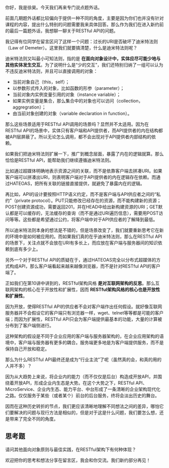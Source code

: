 你好，我是徐昊。今天我们再来专门说点题外话。

前面几期题外话都比较偏向于提供一种不同的角度，主要是因为你们也并没有针对课程的内容，提出什么特别的问题需要我来具体回答。那么作为我们在进入新约前的最后一篇题外话，我想聊一聊关于RESTful API的问题。

我记得有位同学在留言区问了这样一个问题：过长的URI是否破坏了迪米特法则（Law of Demeter）。这里我们就要搞清楚，什么是迪米特法则呢？

迪米特法则又叫最小可知法则，指的是 **在面向对象设计中，实体应尽可能少地与其他实体发生交互**。为了说明什么是“少的交互”，我们还特别归纳了一组可以认为不违反迪米特法则，并且可以直接调用的对象：

- 当前对象自己（this，self）；
- 以参数形式传入的对象，比如函数的形参（parameter）；
- 当前对象内实例变量引用的对象（instance variable）；
- 如果实例变量是集合，那么集合中的对象也可以访问（collection，aggregration）；
- 由当前对象创建的对象（variable declaration in function）。

那么这些场景适用于RESTful API调用的场景吗？显然并不太适用。因为在RESTful API的场景中，实体只有客户端和API提供者，而API提供者的内在结构都被API层屏蔽了。所以无论怎么调用，都不会出现对于API提供者内部结构的依赖。

如果我们把迪米特法则扩展一下，推广到概念层面，暴露了内在的逻辑就算。那么恰恰是RESTful API，能帮助我们继续遵循迪米特法则。

比如通过超媒体明确地表示资源之间的关联，而不是依靠客户端去拼凑URI。如果客户端可以拼凑出URI，则表明客户端对于API提供者的内在逻辑存在依赖。而通过HATEOAS，把所有关联的链接直接提供，就避免了暴露内在的逻辑。

再比如，API的设计要按照HTTP语义约定，而不是客户端与API供应者之间的“私约”（private protocol）。PUT只能修改已经存在的资源，而不能构建新的资源；POST创建资源成功，需要返回201，并在HEAD中给出新构建资源的URI；GET默认都是可以缓存的，无法缓存的查询（而不是通过URI遍历信息），需要用POST访问等等。这些都是希望通过公约，将客户端中对于API供应者的了解降到最低。

所以迪米特法则本身的想法是不错的，但是场景改变了，我们就要重新思考它在新的环境中是如何被应用的。而如果我们真的在乎迪米特法则，那么在RESTful API的场景下，关注点就不会放在URI有多长上，而应放在客户端与服务器间的知识依赖到底有多少上。

另外一个对于RESTful API的质疑在于，通过HATEOAS完全以分布式超媒体的方式构成API，那么客户端看起来越来越像浏览器，而不是针对RESTful API的客户端了。

正如我们在第10讲中讲到的，RESTful架构风格 **是对互联网架构的反思**。那么互联网架构的核心在于开放性和扩展性，因而 **RESTful架构风格的核心也是开放性和扩展性**。

因为开放，使得RESTful API的供应者不会对客户端作出任何假设。就好像互联网服务器并不会假设它的客户端只有浏览器一样，wget、telnet等等都是可能的客户端；而因为扩展性，RESTful API只会为客户端提供最基本的功能，大量的计算被分布到了客户端侧进行。

这种架构的假设是不同于企业应用的客户端与服务器架构的，在企业应用架构的语境中，客户端与服务器有更多的耦合。服务端更多地是为客户端提供服务，而不是保持自己开放和稳定。

那么为什么RESTful API最终还是成为“行业主流”了呢（虽然真的会，和真的用的人并不多）？

因为从大趋势上来说，将企业内的能力（而不仅仅是后台）构造成开放API，并围绕着开放API，形成企业内生态是大势。在这个大势之下，RESTful API、MicroService、企业内生态、能力平台、中台形成了一条清晰的企业架构现代化之路。仅仅服务于某些（或者某个）前台的后台服务，终将会淡出历史的舞台。

因而在这种历史转折的节点，我们更应该清晰地理解不同想法之间的差异，哪怕它们要解决的问题与现行方法是相似的，但是对于这是什么问题，我们要怎么想，还是带来了完全不同的角度。

## 思考题

请问其他面向对象原则与最佳实践，在RESTful架构下有何种体现？

欢迎把你的思考和想法分享在留言区，我会和你交流。我们新约部分再见！